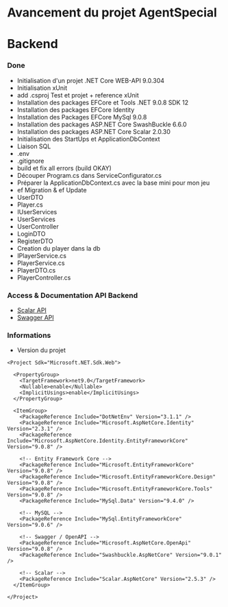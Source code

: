 # Avancement du projet AgentSpecial
# Backend

### Done
- Initialisation d'un projet .NET Core WEB-API 9.0.304
- Initialisation xUnit
- add .csproj Test et projet + reference xUnit
- Installation des packages EFCore et Tools .NET 9.0.8 SDK 12
- Installation des packages EFCore Identity 
- Installation des Packages EFCore MySql 9.0.8
- Installation des packages ASP.NET Core SwashBuckle 6.6.0
- Installation des packages ASP.NET Core Scalar 2.0.30
- Initialisation des StartUps et ApplicationDbContext
- Liaison SQL
- .env
- .gitignore
- build et fix all errors (build OKAY)
- Découper Program.cs dans ServiceConfigurator.cs
- Préparer la ApplicationDbContext.cs avec la base mini pour mon jeu
- ef Migration & ef Update
- UserDTO
- Player.cs
- IUserServices
- UserServices
- UserController
- LoginDTO
- RegisterDTO
- Creation du player dans la db
- IPlayerService.cs
- PlayerService.cs
- PlayerDTO.cs
- PlayerController.cs

### Access & Documentation API Backend
- [Scalar API](https://as-backend.duckdns.org/scalar/)
- [Swagger API](https://as-backend.duckdns.org/swagger/index.html)

### Informations
- Version du projet
```csproj
<Project Sdk="Microsoft.NET.Sdk.Web">

  <PropertyGroup>
    <TargetFramework>net9.0</TargetFramework>
    <Nullable>enable</Nullable>
    <ImplicitUsings>enable</ImplicitUsings>
  </PropertyGroup>

  <ItemGroup>
    <PackageReference Include="DotNetEnv" Version="3.1.1" />
    <PackageReference Include="Microsoft.AspNetCore.Identity" Version="2.3.1" />
    <PackageReference Include="Microsoft.AspNetCore.Identity.EntityFrameworkCore" Version="9.0.8" />

    <!-- Entity Framework Core -->
    <PackageReference Include="Microsoft.EntityFrameworkCore" Version="9.0.8" />
    <PackageReference Include="Microsoft.EntityFrameworkCore.Design" Version="9.0.8" />
    <PackageReference Include="Microsoft.EntityFrameworkCore.Tools" Version="9.0.8" />
    <PackageReference Include="MySql.Data" Version="9.4.0" />

    <!-- MySQL -->
    <PackageReference Include="MySql.EntityFrameworkCore" Version="9.0.6" />

    <!-- Swagger / OpenAPI -->
    <PackageReference Include="Microsoft.AspNetCore.OpenApi" Version="9.0.8" />
    <PackageReference Include="Swashbuckle.AspNetCore" Version="9.0.1" />

    <!-- Scalar -->
    <PackageReference Include="Scalar.AspNetCore" Version="2.5.3" />
  </ItemGroup>

</Project>
```

